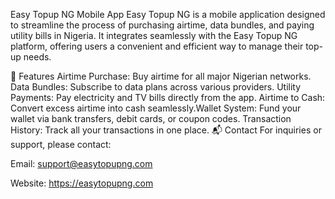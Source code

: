 Easy Topup NG Mobile App
Easy Topup NG is a mobile application designed to streamline the process of purchasing airtime, data bundles, and paying utility bills in Nigeria.
It integrates seamlessly with the Easy Topup NG platform, offering users a convenient and efficient way to manage their top-up needs.​

🚀 Features
Airtime Purchase: Buy airtime for all major Nigerian networks.​
Data Bundles: Subscribe to data plans across various providers.​
Utility Payments: Pay electricity and TV bills directly from the app.​
Airtime to Cash: Convert excess airtime into cash seamlessly.​
Wallet System: Fund your wallet via bank transfers, debit cards, or coupon codes.​
Transaction History: Track all your transactions in one place.
📬 Contact
For inquiries or support, please contact:​

Email: support@easytopupng.com​

Website: https://easytopupng.com